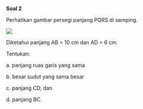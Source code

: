 **Soal 2**

Perhatikan gambar persegi panjang PQRS di
samping.

![](resource:assets/md/materi_2/persegipanjang.png "")

Diketahui panjang AB = 10 cm dan AD = 6 cm.

Tentukan:

a. panjang ruas garis yang sama

b. besar sudut yang sama besar

c. panjang CD, dan

d. panjang BC.